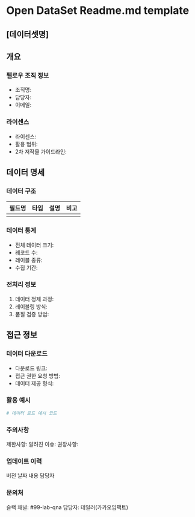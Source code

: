 # Open DataSet Readme.md template

## [데이터셋명]

## 개요
<!-- 데이터셋의 목적과 주요 특징을 간단히 설명해주세요 -->

### 펠로우 조직 정보
<!-- 데이터 제공 펠로우 조직 정보를 작성해주세요 -->
- 조직명:
- 담당자:
- 이메일:

### 라이센스
<!-- 데이터셋의 라이센스 정보를 작성해주세요 -->
- 라이센스:
- 활용 범위:
- 2차 저작물 가이드라인:

## 데이터 명세
<!-- 데이터셋의 구조와 특성을 설명해주세요 -->

### 데이터 구조
<!-- 데이터의 주요 필드와 형식을 설명해주세요 -->
| 필드명 | 타입 | 설명 | 비고 |
|--------|------|------|------|
|        |      |      |      |

### 데이터 통계
- 전체 데이터 크기:
- 레코드 수:
- 레이블 종류:
- 수집 기간:

### 전처리 정보
<!-- 원본 데이터에서 어떤 처리가 진행되었는지 설명해주세요 -->
1. 데이터 정제 과정:
2. 레이블링 방식:
3. 품질 검증 방법:

## 접근 정보
<!-- 데이터 접근 방법을 상세히 설명해주세요 -->

### 데이터 다운로드
<!-- 데이터 다운로드 링크 또는 요청 방법을 안내해주세요 -->
- 다운로드 링크:
- 접근 권한 요청 방법:
- 데이터 제공 형식:

### 활용 예시
<!-- 간단한 데이터 로드 및 활용 예시를 제공해주세요 -->
```python
# 데이터 로드 예시 코드
```

### 주의사항
<!-- 데이터 활용 시 주의해야 할 점들을 안내해주세요 -->

제한사항:
알려진 이슈:
권장사항:

### 업데이트 이력
<!-- 데이터셋의 버전 관리 정보를 기록해주세요 -->
버전 날짜 내용 담당자

### 문의처
<!-- 데이터셋 관련 문의처를 안내해주세요 -->
슬랙 채널: #99-lab-qna
담당자: 테일러(카카오임팩트)